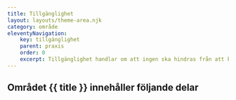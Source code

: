 ```yaml
---
title: Tillgänglighet
layout: layouts/theme-area.njk
category: område
eleventyNavigation:
    key: tillgänglighet
    parent: praxis
    order: 0
    excerpt: Tillgänglighet handlar om att ingen ska hindras från att kunna använda en webb-tjänst eller applikation
---
```


## Området {{ title }} innehåller följande delar

